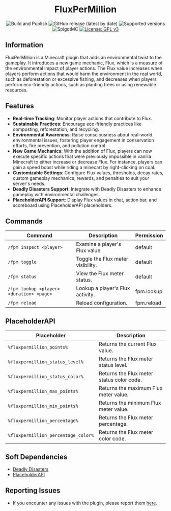 <h1 align="center">FluxPerMillion</h1>

<p align="center">
	<img src="https://github.com/PieTw3lve/FluxPerMillion/actions/workflows/maven.yml/badge.svg" alt="Build and Publish"></a>
	<img src="https://img.shields.io/github/v/release/PieTw3lve/FluxPerMillion" alt="GitHub release (latest by date)">
	<img src="https://img.shields.io/badge/Minecraft-1.20.2--1.20.4-orange.svg" alt="Supported versions">
	<img src="https://img.shields.io/badge/SpigotMC-yellow.svg" alt="SpigotMC">
	<a href="https://www.gnu.org/licenses/gpl-3.0"><img src="https://img.shields.io/badge/License-GPLv3-blue.svg" alt="License: GPL v3"></a>
</p>

## Information

FluxPerMillion is a Minecraft plugin that adds an environmental twist to the gameplay. It introduces a new game mechanic, Flux, which is a measure of the environmental impact of player actions. The Flux value increases when players perform actions that would harm the environment in the real world, such as deforestation or excessive fishing, and decreases when players perform eco-friendly actions, such as planting trees or using renewable resources.

## Features

- **Real-time Tracking**: Monitor player actions that contribute to Flux.
- **Sustainable Practices**: Encourage eco-friendly practices like composting, reforestation, and recycling.
- **Environmental Awareness**: Raise consciousness about real-world environmental issues, fostering player engagement in conservation efforts, fire prevention, and pollution control.
- **New Game Mechanics**: With the addition of Flux, players can now execute specific actions that were previously impossible in vanilla Minecraft to either increase or decrease Flux. For instance, players can gain a speed boost while riding a minecart by right-clicking on coal.
- **Customizable Settings**: Configure Flux values, thresholds, decay rates, custom gameplay mechanics, rewards, and penalties to suit your server's needs.
- **Deadly Disasters Support**: Integrate with Deadly Disasters to enhance gameplay with environmental challenges.
- **PlaceholderAPI Support**: Display Flux values in chat, action bar, and scoreboard using PlaceholderAPI placeholders.

## Commands

| Command                                  | Description                       | Permission |
| ---------------------------------------- | --------------------------------- | ---------- |
| `/fpm inspect <player>`                  | Examine a player's Flux value.    | default    |
| `/fpm toggle`                            | Toggle the Flux meter visibility. | default    |
| `/fpm status`                            | View the Flux meter status.       | default    |
| `/fpm lookup <player> <duration> <page>` | Lookup a player's Flux activity.  | fpm.lookup |
| `/fpm reload`                            | Reload configuration.             | fpm.reload |

## PlaceholderAPI

| Placeholder                         | Description                               |
| ----------------------------------- | ----------------------------------------- |
| `%fluxpermillion_points%`           | Returns the current Flux value.           |
| `%fluxpermillion_status_level%`     | Returns the Flux meter status level.      |
| `%fluxpermillion_status_color%`     | Returns the Flux meter status color code. |
| `%fluxpermillion_max_points%`       | Returns the maximum Flux meter value.     |
| `%fluxpermillion_min_points%`       | Returns the minimum Flux meter value.     |
| `%fluxpermillion_percentage%`       | Returns the Flux meter percentage.        |
| `%fluxpermillion_percentage_color%` | Returns the Flux meter color code.        |

## Soft Dependencies

- [Deadly Disasters](https://www.spigotmc.org/resources/deadly-disasters.90806/)
- [PlaceholderAPI](https://www.spigotmc.org/resources/placeholderapi.6245/)

## Reporting Issues

- If you encounter any issues with the plugin, please report them [here](https://github.com/PieTw3lve/FluxPerMillion/issues).
